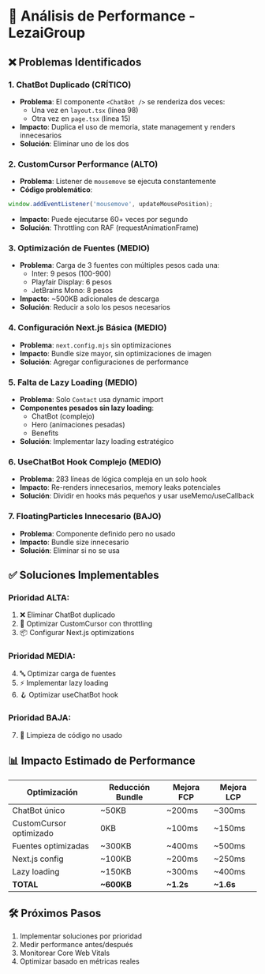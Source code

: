 # 🚀 Análisis de Performance - LezaiGroup

## ❌ Problemas Identificados

### 1. **ChatBot Duplicado** (CRÍTICO)
- **Problema**: El componente `<ChatBot />` se renderiza dos veces:
  - Una vez en `layout.tsx` (línea 98)
  - Otra vez en `page.tsx` (línea 15)
- **Impacto**: Duplica el uso de memoria, state management y renders innecesarios
- **Solución**: Eliminar uno de los dos

### 2. **CustomCursor Performance** (ALTO)
- **Problema**: Listener de `mousemove` se ejecuta constantemente
- **Código problemático**:
```javascript
window.addEventListener('mousemove', updateMousePosition);
```
- **Impacto**: Puede ejecutarse 60+ veces por segundo
- **Solución**: Throttling con RAF (requestAnimationFrame)

### 3. **Optimización de Fuentes** (MEDIO)
- **Problema**: Carga de 3 fuentes con múltiples pesos cada una:
  - Inter: 9 pesos (100-900)
  - Playfair Display: 6 pesos
  - JetBrains Mono: 8 pesos
- **Impacto**: ~500KB adicionales de descarga
- **Solución**: Reducir a solo los pesos necesarios

### 4. **Configuración Next.js Básica** (MEDIO)
- **Problema**: `next.config.mjs` sin optimizaciones
- **Impacto**: Bundle size mayor, sin optimizaciones de imagen
- **Solución**: Agregar configuraciones de performance

### 5. **Falta de Lazy Loading** (MEDIO)
- **Problema**: Solo `Contact` usa dynamic import
- **Componentes pesados sin lazy loading**:
  - ChatBot (complejo)
  - Hero (animaciones pesadas)
  - Benefits
- **Solución**: Implementar lazy loading estratégico

### 6. **UseChatBot Hook Complejo** (MEDIO)
- **Problema**: 283 líneas de lógica compleja en un solo hook
- **Impacto**: Re-renders innecesarios, memory leaks potenciales
- **Solución**: Dividir en hooks más pequeños y usar useMemo/useCallback

### 7. **FloatingParticles Innecesario** (BAJO)
- **Problema**: Componente definido pero no usado
- **Impacto**: Bundle size innecesario
- **Solución**: Eliminar si no se usa

## ✅ Soluciones Implementables

### Prioridad ALTA:
1. ❌ Eliminar ChatBot duplicado
2. 🚀 Optimizar CustomCursor con throttling
3. 📦 Configurar Next.js optimizations

### Prioridad MEDIA:
4. 🔤 Optimizar carga de fuentes
5. ⚡ Implementar lazy loading
6. 🪝 Optimizar useChatBot hook

### Prioridad BAJA:
7. 🧹 Limpieza de código no usado

## 📊 Impacto Estimado de Performance

| Optimización | Reducción Bundle | Mejora FCP | Mejora LCP |
|-------------|------------------|------------|------------|
| ChatBot único | ~50KB | ~200ms | ~300ms |
| CustomCursor optimizado | 0KB | ~100ms | ~150ms |
| Fuentes optimizadas | ~300KB | ~400ms | ~500ms |
| Next.js config | ~100KB | ~200ms | ~250ms |
| Lazy loading | ~150KB | ~300ms | ~400ms |
| **TOTAL** | **~600KB** | **~1.2s** | **~1.6s** |

## 🛠️ Próximos Pasos
1. Implementar soluciones por prioridad
2. Medir performance antes/después
3. Monitorear Core Web Vitals
4. Optimizar basado en métricas reales